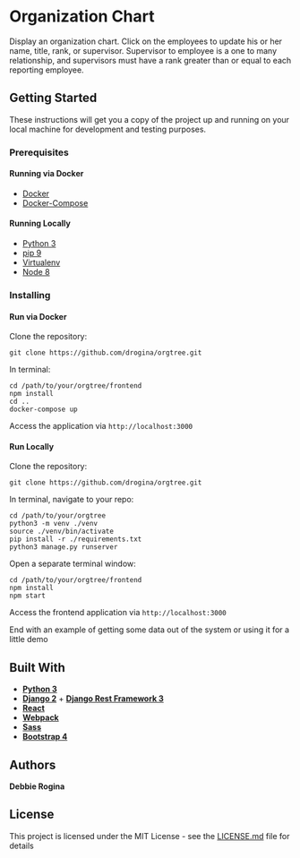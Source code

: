 # Organization Chart

Display an organization chart. Click on the employees to update his or her name, title, rank, or supervisor.
Supervisor to employee is a one to many relationship, and supervisors must have a rank greater than or equal to each
reporting employee.

## Getting Started

These instructions will get you a copy of the project up and running on your local machine for development and testing purposes.

### Prerequisites

#### Running via Docker
* [Docker](https://docs.docker.com/install/)
* [Docker-Compose](https://docs.docker.com/compose/install/)

#### Running Locally
* [Python 3](https://www.python.org/downloads/release/python-364/)
* [pip 9](https://pip.pypa.io/en/stable/installing/)
* [Virtualenv](https://virtualenv.pypa.io/en/stable/installation/)
* [Node 8](https://nodejs.org/en/download/)

### Installing

#### Run via Docker

Clone the repository:
```
git clone https://github.com/drogina/orgtree.git
```
In terminal:
```
cd /path/to/your/orgtree/frontend
npm install
cd ..
docker-compose up
```
Access the application via `http://localhost:3000`


#### Run Locally

Clone the repository:
```
git clone https://github.com/drogina/orgtree.git
```
In terminal, navigate to your repo:
```
cd /path/to/your/orgtree
python3 -m venv ./venv
source ./venv/bin/activate
pip install -r ./requirements.txt
python3 manage.py runserver
```
Open a separate terminal window:
```
cd /path/to/your/orgtree/frontend
npm install
npm start
```

Access the frontend application via `http://localhost:3000`

End with an example of getting some data out of the system or using it for a little demo

## Built With

* [**Python 3**](https://www.python.org/)
* [**Django 2**](https://www.djangoproject.com/) + [**Django Rest Framework 3**](http://www.django-rest-framework.org/)
* [**React**](https://reactjs.org/)
* [**Webpack**](https://webpack.js.org/)
* [**Sass**](https://sass-lang.com/) 
* [**Bootstrap 4**](https://getbootstrap.com/)

## Authors

**Debbie Rogina**


## License

This project is licensed under the MIT License - see the [LICENSE.md](LICENSE.md) file for details
